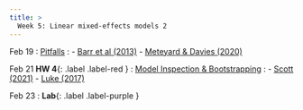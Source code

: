 ```yaml
---
title: >
  Week 5: Linear mixed-effects models 2
---
```


Feb 19
: [Pitfalls](https://socialinteractionlab.github.io/psych710-notes/linear-mixed-effects-models-3.html)
  : - [Barr et al (2013)](https://davebraun.net/dissertation/experiments/analysis/exp2/scripts/exploratory/randomEffects/barr_et_al_2013.pdf)
    - [Meteyard & Davies (2020)](https://socialinteractionlab.github.io/psych710//assets/readings/meteyard_bestpractices.pdf)

Feb 21 **HW 4**{: .label .label-red }
: [Model Inspection & Bootstrapping](https://socialinteractionlab.github.io/psych710-notes/linear-mixed-effects-models-4.html)
  : - [Scott (2021)](https://bookdown.org/jgscott/DSGI/the-bootstrap.html)
    - [Luke (2017)](https://socialinteractionlab.github.io/psych710//assets/readings/luke2017.pdf)


Feb 23 
: **Lab**{: .label .label-purple }
